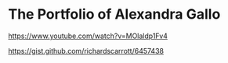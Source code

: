 # The Portfolio of Alexandra Gallo 



https://www.youtube.com/watch?v=MOlaldp1Fv4

https://gist.github.com/richardscarrott/6457438


